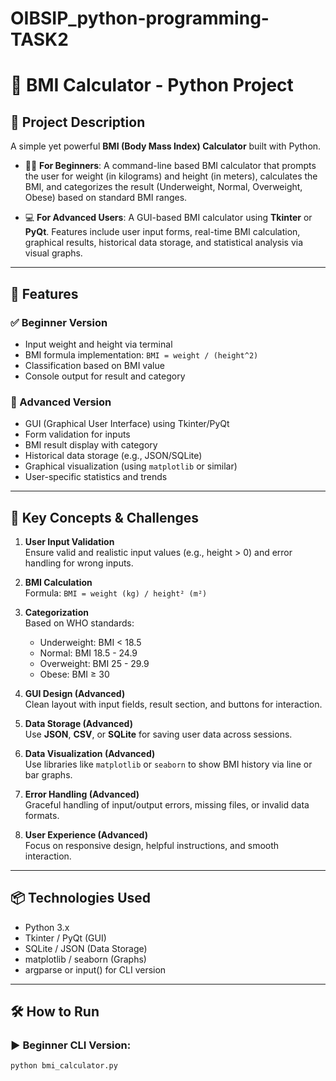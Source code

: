 # OIBSIP_python-programming-TASK2
# 🧮 BMI Calculator - Python Project

## 📝 Project Description

A simple yet powerful **BMI (Body Mass Index) Calculator** built with Python.

- 🧑‍💻 **For Beginners**: A command-line based BMI calculator that prompts the user for weight (in kilograms) and height (in meters), calculates the BMI, and categorizes the result (Underweight, Normal, Overweight, Obese) based on standard BMI ranges.

- 💻 **For Advanced Users**: A GUI-based BMI calculator using **Tkinter** or **PyQt**. Features include user input forms, real-time BMI calculation, graphical results, historical data storage, and statistical analysis via visual graphs.

---

## 🚀 Features

### ✅ Beginner Version
- Input weight and height via terminal
- BMI formula implementation: `BMI = weight / (height^2)`
- Classification based on BMI value
- Console output for result and category

### 🌟 Advanced Version
- GUI (Graphical User Interface) using Tkinter/PyQt
- Form validation for inputs
- BMI result display with category
- Historical data storage (e.g., JSON/SQLite)
- Graphical visualization (using `matplotlib` or similar)
- User-specific statistics and trends

---

## 🔑 Key Concepts & Challenges

1. **User Input Validation**  
   Ensure valid and realistic input values (e.g., height > 0) and error handling for wrong inputs.

2. **BMI Calculation**  
   Formula: `BMI = weight (kg) / height² (m²)`

3. **Categorization**  
   Based on WHO standards:
   - Underweight: BMI < 18.5
   - Normal: BMI 18.5 - 24.9
   - Overweight: BMI 25 - 29.9
   - Obese: BMI ≥ 30

4. **GUI Design (Advanced)**  
   Clean layout with input fields, result section, and buttons for interaction.

5. **Data Storage (Advanced)**  
   Use **JSON**, **CSV**, or **SQLite** for saving user data across sessions.

6. **Data Visualization (Advanced)**  
   Use libraries like `matplotlib` or `seaborn` to show BMI history via line or bar graphs.

7. **Error Handling (Advanced)**  
   Graceful handling of input/output errors, missing files, or invalid data formats.

8. **User Experience (Advanced)**  
   Focus on responsive design, helpful instructions, and smooth interaction.

---

## 📦 Technologies Used

- Python 3.x
- Tkinter / PyQt (GUI)
- SQLite / JSON (Data Storage)
- matplotlib / seaborn (Graphs)
- argparse or input() for CLI version

---

## 🛠 How to Run

### ▶ Beginner CLI Version:
```bash
python bmi_calculator.py

